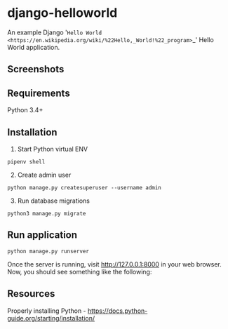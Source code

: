 # django-helloworld
An example Django '`Hello World <https://en.wikipedia.org/wiki/%22Hello,_World!%22_program>`_' Hello World application.

## Screenshots

## Requirements
Python 3.4+

## Installation
1. Start Python virtual ENV
```
pipenv shell
```

2. Create admin user
```
python manage.py createsuperuser --username admin
```

3. Run database migrations
```
python3 manage.py migrate
```

## Run application
```
python manage.py runserver
```
Once the server is running, visit http://127.0.0.1:8000 in your web browser. Now, you should see something like the following:


## Resources
Properly installing Python - https://docs.python-guide.org/starting/installation/